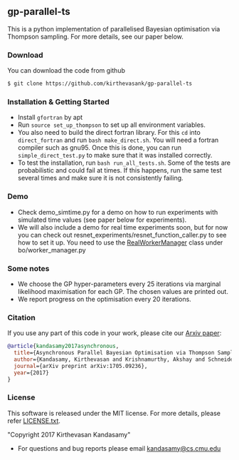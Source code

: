 ## gp-parallel-ts
This is a python implementation of parallelised Bayesian optimisation via Thompson
sampling. For more details, see our paper below.

### Download
You can download the code from github
```bash
$ git clone https://github.com/kirthevasank/gp-parallel-ts
```

### Installation & Getting Started
- Install `gfortran` by apt
- Run `source set_up_thompson` to set up all environment variables.
- You also need to build the direct fortran library. For this `cd` into
  `direct_fortran` and run `bash make_direct.sh`. You will need a fortran compiler
  such as gnu95. Once this is done, you can run `simple_direct_test.py` to make sure that
  it was installed correctly.
- To test the installation, run `bash run_all_tests.sh`. Some of the tests are
  probabilistic and could fail at times. If this happens, run the same test several times
  and make sure it is not consistently failing.

### Demo
- Check demo_simtime.py for a demo on how to run experiments with simulated time values
  (see paper below for experiments).
- We will also include a demo for real time experiments soon, but for now you can check
  out resnet_experiments/resnet_function_caller.py to see how to set it up. You need to
  use the
[RealWorkerManager](https://github.com/kirthevasank/gp-parallel-ts/blob/master/bo/worker_manager.py) class under bo/worker_manager.py

### Some notes
- We choose the GP hyper-parameters every 25 iterations via marginal likelihood
  maximisation for each GP. The chosen values are printed out.
- We report progress on the optimisation every 20 iterations.

### Citation
If you use any part of this code in your work, please cite our
[Arxiv paper](https://arxiv.org/pdf/1705.09236.pdf):

```bibtex
@article{kandasamy2017asynchronous,
  title={Asynchronous Parallel Bayesian Optimisation via Thompson Sampling},
  author={Kandasamy, Kirthevasan and Krishnamurthy, Akshay and Schneider, Jeff and Poczos, Barnabas},
  journal={arXiv preprint arXiv:1705.09236},
  year={2017}
}
```


### License
This software is released under the MIT license. For more details, please refer
[LICENSE.txt](https://github.com/kirthevasank/gp-parallel-ts/blob/master/LICENSE.txt).

"Copyright 2017 Kirthevasan Kandasamy"

- For questions and bug reports please email kandasamy@cs.cmu.edu
